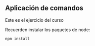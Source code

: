 ## Aplicación de comandos

Este es el ejercicio del curso

Recuerden instalar los paquetes de node:

```
npm install
```